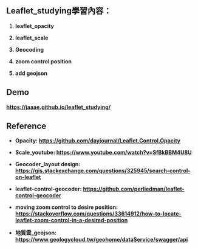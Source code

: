 ## Leaflet_studying學習內容：

1. <b>leaflet_opacity<b>

2. <b>leaflet_scale<b>

3. <b>Geocoding<b>

4. <b>zoom control position<b>

5. <b>add geojson<b>

## Demo
https://jaaae.github.io/leaflet_studying/

## Reference 
+ <b>Opacity<b>: https://github.com/dayjournal/Leaflet.Control.Opacity 

+ <b>Scale_youtube<b>: https://www.youtube.com/watch?v=SfBkBBM4U8U 

+ <b>Geocoder_layout design<b>: https://gis.stackexchange.com/questions/325945/search-control-on-leaflet

+ <b>leaflet-control-geocoder<b>: https://github.com/perliedman/leaflet-control-geocoder

+ <b>moving zoom control to desire position<b>: https://stackoverflow.com/questions/33614912/how-to-locate-leaflet-zoom-control-in-a-desired-position

+ <b>地質雲_geojson<b>: https://www.geologycloud.tw/geohome/dataService/swagger/api
